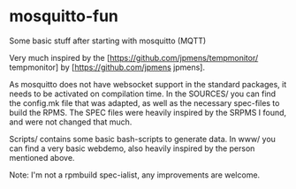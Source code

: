 # mosquitto-fun
Some basic stuff after starting with mosquitto (MQTT)

Very much inspired by the [https://github.com/jpmens/tempmonitor/ tempmonitor] by [https://github.com/jpmens jpmens].

As mosquitto does not have websocket support in the standard packages, it needs to be activated on compilation time.
In the SOURCES/ you can find the config.mk file that was adapted, as well as the necessary spec-files to build the RPMS.
The SPEC files were heavily inspired by the SRPMS I found, and were not changed that much.

Scripts/ contains some basic bash-scripts to generate data.
In www/ you can find a very basic webdemo, also heavily inspired by the person mentioned above.

Note: I'm not a rpmbuild spec-ialist, any improvements are welcome.
